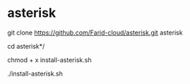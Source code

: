 # asterisk

git clone https://github.com/Farid-cloud/asterisk.git asterisk


cd asterisk*/


chmod + x install-asterisk.sh


./install-asterisk.sh

